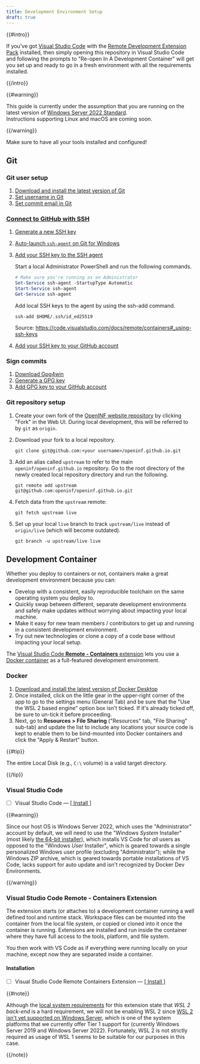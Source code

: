 ```yaml
---
title: Development Environment Setup
draft: true
---
```


{{#intro}}

If you've got [Visual Studio Code](https://code.visualstudio.com/) with the 
[Remote Development Extension Pack](https://marketplace.visualstudio.com/items?itemName=ms-vscode-remote.vscode-remote-extensionpack) 
installed, then simply opening this repository in Visual Studio Code and 
following the prompts to "Re-open In A Development Container" will get you set 
up and ready to go in a fresh environment with all the requirements installed.

{{/intro}}

{{#warning}}

This guide is currently under the assumption that you are running on the latest
version of 
[Windows Server 2022 Standard](https://cloudblogs.microsoft.com/windowsserver/2021/09/01/windows-server-2022-now-generally-available-delivers-innovation-in-security-hybrid-and-containers/).  
Instructions supporting Linux and macOS are coming soon.

{{/warning}}

Make sure to have all your tools installed and configured!

## Git

### Git user setup

1. [Download and install the latest version of Git](https://git-scm.com/downloads)
1. [Set username in Git](https://docs.github.com/en/free-pro-team@latest/github/using-git/setting-your-username-in-git)
1. [Set commit email in Git](https://docs.github.com/en/free-pro-team@latest/github/setting-up-and-managing-your-github-user-account/setting-your-commit-email-address)

### [Connect to GitHub with SSH](https://docs.github.com/en/free-pro-team@latest/github/authenticating-to-github/connecting-to-github-with-ssh)

1. [Generate a new SSH key](https://docs.github.com/en/free-pro-team@latest/github/authenticating-to-github/generating-a-new-ssh-key-and-adding-it-to-the-ssh-agent#generating-a-new-ssh-key)
1. [Auto-launch `ssh-agent` on Git for Windows](https://docs.github.com/en/free-pro-team@latest/github/authenticating-to-github/working-with-ssh-key-passphrases#auto-launching-ssh-agent-on-git-for-windows)
1. [Add your SSH key to the SSH agent](https://docs.github.com/en/free-pro-team@latest/github/authenticating-to-github/generating-a-new-ssh-key-and-adding-it-to-the-ssh-agent#adding-your-ssh-key-to-the-ssh-agent)

   Start a local Administrator PowerShell and run the following commands.

   ```powershell
   # Make sure you're running as an Administrator
   Set-Service ssh-agent -StartupType Automatic
   Start-Service ssh-agent
   Get-Service ssh-agent
   ```

   Add local SSH keys to the agent by using the ssh-add command.

   ```command-line powershell
   ssh-add $HOME/.ssh/id_ed25519
   ```

   Source:
   <https://code.visualstudio.com/docs/remote/containers#_using-ssh-keys>

2. [Add your SSH key to your GitHub account](https://docs.github.com/en/free-pro-team@latest/github/authenticating-to-github/adding-a-new-ssh-key-to-your-github-account)

### Sign commits

1. [Download Gpg4win](https://gpg4win.org/download.html)
1. [Generate a GPG key](https://docs.github.com/en/free-pro-team@latest/github/authenticating-to-github/generating-a-new-gpg-key#generating-a-gpg-key)
1. [Add GPG key to your GitHub account](https://docs.github.com/en/free-pro-team@latest/github/authenticating-to-github/adding-a-new-gpg-key-to-your-github-account)

### Git repository setup

1. Create your own fork of the 
   [OpenINF website repository](https://github.com/openinf/openinf.github.io) by
   clicking "Fork" in the Web UI. During local development, this will be 
   referred to by `git` as `origin`.
1. Download your fork to a local repository.

   ```command-line bash
   git clone git@github.com:<your username>/openinf.github.io.git
   ```

2. Add an alias called `upstream` to refer to the main 
   `openinf/openinf.github.io` repository. Go to the root directory of the 
   newly created local repository directory and run the following.

   ```command-line bash
   git remote add upstream git@github.com:openinf/openinf.github.io.git
   ```

3. Fetch data from the `upstream` remote:

   ```command-line bash
   git fetch upstream live
   ```

4. Set up your local `live` branch to track `upstream/live` instead of 
   `origin/live` (which will become outdated).

   ```command-line bash
   git branch -u upstream/live live
   ```

## Development Container

Whether you deploy to containers or not, containers make a great development 
environment because you can:

- Develop with a consistent, easily reproducible toolchain on the same operating
  system you deploy to.
- Quickly swap between different, separate development environments and safely 
  make updates without worrying about impacting your local machine.
- Make it easy for new team members / contributors to get up and running in a 
  consistent development environment.
- Try out new technologies or clone a copy of a code base without impacting 
  your local setup.

The [Visual Studio Code **Remote - Containers** extension](https://marketplace.visualstudio.com/items?itemName=ms-vscode-remote.remote-containers) lets you use a 
[Docker container](https://docker.com) as a full-featured development 
environment.

### Docker

1. [Download and install the latest version of Docker Desktop](https://hub.docker.com/editions/community/docker-ce-desktop-windows)
1. Once installed, click on the little gear in the upper-right corner of the app
   to go to the settings menu (General Tab) and be sure that the "Use the WSL 2
   based engine" option box isn't ticked. If it's already ticked off, be sure to
   un-tick it before proceeding.
1. Next, go to **Resources > File Sharing** ("Resources" tab, "File Sharing"
   sub-tab) and update the list to include any locations your source code is
   kept to enable them to be bind-mounted into Docker containers and click the
   "Apply & Restart" button.

{{#tip}}

The entire Local Disk (e.g., `C:\` volume) is a valid target directory.

{{/tip}}

### Visual Studio Code

-[ ] Visual Studio Code &mdash; [\[ Install \]](https://code.visualstudio.com/sha/download?build=stable&os=win32-x64)

{{#warning}}

Since our host OS is Windows Server 2022, which uses the  "Administrator" 
account by default, we will need to use the "Windows _System_
Installer" (most likely 
[the 64-bit installer](https://code.visualstudio.com/#alt-downloads)), which
installs VS Code for _all_ users as opposed to the "Windows _User_ Installer",
which is geared towards a single personalized Windows user profile (excluding
"Administrator"); while the Windows ZIP archive, which is geared towards 
portable installations of VS Code, lacks support for auto update and isn't
recognized by Docker Dev Environments.

{{/warning}}

### Visual Studio Code Remote - Containers Extension

The extension starts (or attaches to) a development container running a well 
defined tool and runtime stack. Workspace files can be mounted into the 
container from the local file system, or copied or cloned into it once the 
container is running. Extensions are installed and run inside the container 
where they have full access to the tools, platform, and file system. 

You then work with VS Code as if everything were running locally on your 
machine, except now they are separated inside a container.

#### Installation

-[ ] Visual Studio Code Remote Containers Extension &mdash; 
[\[ Install \]](https://marketplace.visualstudio.com/items?itemName=ms-vscode-remote.remote-containers)

{{#note}}

Although the 
[local system requirements](https://marketplace.visualstudio.com/items?itemName=ms-vscode-remote.remote-containers#system-requirements) 
for this extension state that _WSL 2 back-end_ is a hard requirement, we will 
not be enabling WSL 2 since 
[WSL 2 isn't yet supported on Windows Server](https://github.com/microsoft/WSL/issues/8277#issuecomment-1103204094), 
which is one of the system platforms that we currently offer Tier 1 support for 
(currently Windows Server 2019 and Windows Server 2022). Fortunately, WSL 2 is 
not strictly required as usage of WSL 1 seems to be suitable for our purposes in
this case.

{{/note}}
